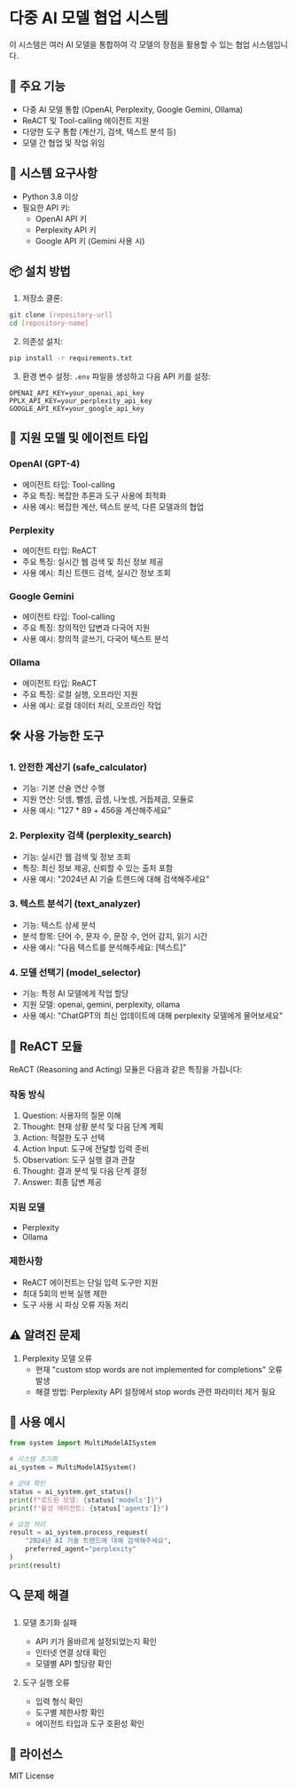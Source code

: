 # 다중 AI 모델 협업 시스템

이 시스템은 여러 AI 모델을 통합하여 각 모델의 장점을 활용할 수 있는 협업 시스템입니다.

## 🚀 주요 기능

- 다중 AI 모델 통합 (OpenAI, Perplexity, Google Gemini, Ollama)
- ReACT 및 Tool-calling 에이전트 지원
- 다양한 도구 통합 (계산기, 검색, 텍스트 분석 등)
- 모델 간 협업 및 작업 위임

## 🔧 시스템 요구사항

- Python 3.8 이상
- 필요한 API 키:
  - OpenAI API 키
  - Perplexity API 키
  - Google API 키 (Gemini 사용 시)

## 📦 설치 방법

1. 저장소 클론:
```bash
git clone [repository-url]
cd [repository-name]
```

2. 의존성 설치:
```bash
pip install -r requirements.txt
```

3. 환경 변수 설정:
`.env` 파일을 생성하고 다음 API 키를 설정:
```
OPENAI_API_KEY=your_openai_api_key
PPLX_API_KEY=your_perplexity_api_key
GOOGLE_API_KEY=your_google_api_key
```

## 🤖 지원 모델 및 에이전트 타입

### OpenAI (GPT-4)
- 에이전트 타입: Tool-calling
- 주요 특징: 복잡한 추론과 도구 사용에 최적화
- 사용 예시: 복잡한 계산, 텍스트 분석, 다른 모델과의 협업

### Perplexity
- 에이전트 타입: ReACT
- 주요 특징: 실시간 웹 검색 및 최신 정보 제공
- 사용 예시: 최신 트렌드 검색, 실시간 정보 조회

### Google Gemini
- 에이전트 타입: Tool-calling
- 주요 특징: 창의적인 답변과 다국어 지원
- 사용 예시: 창의적 글쓰기, 다국어 텍스트 분석

### Ollama
- 에이전트 타입: ReACT
- 주요 특징: 로컬 실행, 오프라인 지원
- 사용 예시: 로컬 데이터 처리, 오프라인 작업

## 🛠️ 사용 가능한 도구

### 1. 안전한 계산기 (safe_calculator)
- 기능: 기본 산술 연산 수행
- 지원 연산: 덧셈, 뺄셈, 곱셈, 나눗셈, 거듭제곱, 모듈로
- 사용 예시: "127 * 89 + 456을 계산해주세요"

### 2. Perplexity 검색 (perplexity_search)
- 기능: 실시간 웹 검색 및 정보 조회
- 특징: 최신 정보 제공, 신뢰할 수 있는 출처 포함
- 사용 예시: "2024년 AI 기술 트렌드에 대해 검색해주세요"

### 3. 텍스트 분석기 (text_analyzer)
- 기능: 텍스트 상세 분석
- 분석 항목: 단어 수, 문자 수, 문장 수, 언어 감지, 읽기 시간
- 사용 예시: "다음 텍스트를 분석해주세요: [텍스트]"

### 4. 모델 선택기 (model_selector)
- 기능: 특정 AI 모델에게 작업 할당
- 지원 모델: openai, gemini, perplexity, ollama
- 사용 예시: "ChatGPT의 최신 업데이트에 대해 perplexity 모델에게 물어보세요"

## 🔄 ReACT 모듈

ReACT (Reasoning and Acting) 모듈은 다음과 같은 특징을 가집니다:

### 작동 방식
1. Question: 사용자의 질문 이해
2. Thought: 현재 상황 분석 및 다음 단계 계획
3. Action: 적절한 도구 선택
4. Action Input: 도구에 전달할 입력 준비
5. Observation: 도구 실행 결과 관찰
6. Thought: 결과 분석 및 다음 단계 결정
7. Answer: 최종 답변 제공

### 지원 모델
- Perplexity
- Ollama

### 제한사항
- ReACT 에이전트는 단일 입력 도구만 지원
- 최대 5회의 반복 실행 제한
- 도구 사용 시 파싱 오류 자동 처리

## ⚠️ 알려진 문제

1. Perplexity 모델 오류
   - 현재 "custom stop words are not implemented for completions" 오류 발생
   - 해결 방법: Perplexity API 설정에서 stop words 관련 파라미터 제거 필요

## 📝 사용 예시

```python
from system import MultiModelAISystem

# 시스템 초기화
ai_system = MultiModelAISystem()

# 상태 확인
status = ai_system.get_status()
print(f"로드된 모델: {status['models']}")
print(f"활성 에이전트: {status['agents']}")

# 요청 처리
result = ai_system.process_request(
    "2024년 AI 기술 트렌드에 대해 검색해주세요",
    preferred_agent="perplexity"
)
print(result)
```

## 🔍 문제 해결

1. 모델 초기화 실패
   - API 키가 올바르게 설정되었는지 확인
   - 인터넷 연결 상태 확인
   - 모델별 API 할당량 확인

2. 도구 실행 오류
   - 입력 형식 확인
   - 도구별 제한사항 확인
   - 에이전트 타입과 도구 호환성 확인

## 📄 라이선스

MIT License 